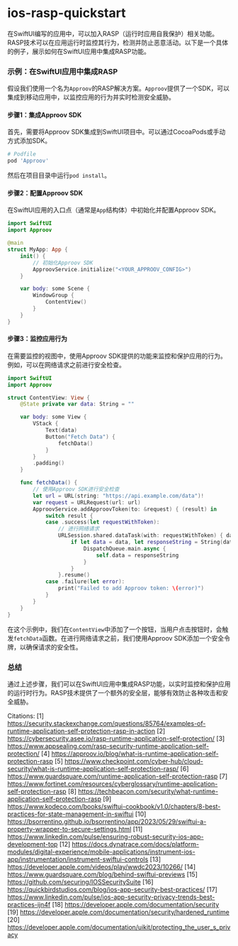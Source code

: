 # ios-rasp-quickstart
在SwiftUI编写的应用中，可以加入RASP（运行时应用自我保护）相关功能。RASP技术可以在应用运行时监控其行为，检测并防止恶意活动。以下是一个具体的例子，展示如何在SwiftUI应用中集成RASP功能。

### 示例：在SwiftUI应用中集成RASP

假设我们使用一个名为`Approov`的RASP解决方案。`Approov`提供了一个SDK，可以集成到移动应用中，以监控应用的行为并实时检测安全威胁。

#### 步骤1：集成Approov SDK

首先，需要将Approov SDK集成到SwiftUI项目中。可以通过CocoaPods或手动方式添加SDK。

```ruby
# Podfile
pod 'Approov'
```

然后在项目目录中运行`pod install`。

#### 步骤2：配置Approov SDK

在SwiftUI应用的入口点（通常是`App`结构体）中初始化并配置Approov SDK。

```swift
import SwiftUI
import Approov

@main
struct MyApp: App {
    init() {
        // 初始化Approov SDK
        ApproovService.initialize("<YOUR_APPROOV_CONFIG>")
    }

    var body: some Scene {
        WindowGroup {
            ContentView()
        }
    }
}
```

#### 步骤3：监控应用行为

在需要监控的视图中，使用Approov SDK提供的功能来监控和保护应用的行为。例如，可以在网络请求之前进行安全检查。

```swift
import SwiftUI
import Approov

struct ContentView: View {
    @State private var data: String = ""

    var body: some View {
        VStack {
            Text(data)
            Button("Fetch Data") {
                fetchData()
            }
        }
        .padding()
    }

    func fetchData() {
        // 使用Approov SDK进行安全检查
        let url = URL(string: "https://api.example.com/data")!
        var request = URLRequest(url: url)
        ApproovService.addApproovToken(to: &request) { (result) in
            switch result {
            case .success(let requestWithToken):
                // 进行网络请求
                URLSession.shared.dataTask(with: requestWithToken) { data, response, error in
                    if let data = data, let responseString = String(data: data, encoding: .utf8) {
                        DispatchQueue.main.async {
                            self.data = responseString
                        }
                    }
                }.resume()
            case .failure(let error):
                print("Failed to add Approov token: \(error)")
            }
        }
    }
}
```

在这个示例中，我们在`ContentView`中添加了一个按钮，当用户点击按钮时，会触发`fetchData`函数。在进行网络请求之前，我们使用Approov SDK添加一个安全令牌，以确保请求的安全性。

### 总结

通过上述步骤，我们可以在SwiftUI应用中集成RASP功能，以实时监控和保护应用的运行时行为。RASP技术提供了一个额外的安全层，能够有效防止各种攻击和安全威胁。

Citations:
[1] https://security.stackexchange.com/questions/85764/examples-of-runtime-application-self-protection-rasp-in-action
[2] https://cybersecurity.asee.io/rasp-runtime-application-self-protection/
[3] https://www.appsealing.com/rasp-security-runtime-application-self-protection/
[4] https://approov.io/blog/what-is-runtime-application-self-protection-rasp
[5] https://www.checkpoint.com/cyber-hub/cloud-security/what-is-runtime-application-self-protection-rasp/
[6] https://www.guardsquare.com/runtime-application-self-protection-rasp
[7] https://www.fortinet.com/resources/cyberglossary/runtime-application-self-protection-rasp
[8] https://techbeacon.com/security/what-runtime-application-self-protection-rasp
[9] https://www.kodeco.com/books/swiftui-cookbook/v1.0/chapters/8-best-practices-for-state-management-in-swiftui
[10] https://bsorrentino.github.io/bsorrentino/app/2023/05/29/swiftui-a-property-wrapper-to-secure-settings.html
[11] https://www.linkedin.com/pulse/ensuring-robust-security-ios-app-development-top
[12] https://docs.dynatrace.com/docs/platform-modules/digital-experience/mobile-applications/instrument-ios-app/instrumentation/instrument-swiftui-controls
[13] https://developer.apple.com/videos/play/wwdc2023/10266/
[14] https://www.guardsquare.com/blog/behind-swiftui-previews
[15] https://github.com/securing/IOSSecuritySuite
[16] https://quickbirdstudios.com/blog/ios-app-security-best-practices/
[17] https://www.linkedin.com/pulse/ios-app-security-privacy-trends-best-practices-ijn4f
[18] https://developer.apple.com/documentation/security
[19] https://developer.apple.com/documentation/security/hardened_runtime
[20] https://developer.apple.com/documentation/uikit/protecting_the_user_s_privacy
